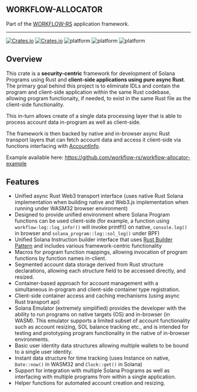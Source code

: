 ## WORKFLOW-ALLOCATOR

Part of the [WORKFLOW-RS](https://github.com/workflow-rs) application framework.

***

[![Crates.io](https://img.shields.io/crates/l/workflow-allocator.svg?maxAge=2592000)](https://crates.io/crates/workflow-allocator)
[![Crates.io](https://img.shields.io/crates/v/workflow-allocator.svg?maxAge=2592000)](https://crates.io/crates/workflow-allocator)
![platform](https://img.shields.io/badge/platform-Native-informational)
![platform](https://img.shields.io/badge/platform-Web%20%28wasm32%29-informational)
![platform](https://img.shields.io/badge/platform-BPF-informational)

## Overview

This crate is a **security-centric** framework for development of Solana Programs using Rust and **client-side applications using pure async Rust**. The primary goal behind this project is to eliminate IDLs and contain the program and client-side application within the same Rust codebase, allowing program functionaity, if needed, to exist in the same Rust file as the client-side functionality.

This in-turn allows create of a single data processing layer that is able to process account data in-program as well as client-side.

The framework is then backed by native and in-browser async Rust transport layers that can fetch account data and access it client-side via functions interfacing with [AccountInfo](https://docs.rs/solana-program/latest/solana_program/account_info/struct.AccountInfo.html).

Example available here: <https://github.com/workflow-rs/workflow-allocator-example>

## Features

* Unified async Rust Web3 transport interface (uses native Rust Solana implementation when building native and Web3.js implementation when running under WASM32 browser environment)
* Designed to provide unified environment where Solana Program functions can be used client-side (for example, a function using `workflow-log::log_info!()` will invoke printf!() on native, `console.log()` in browser and `solana_program::log::sol_log()` under BPF)
* Unified Solana Instruction builder interface that uses [Rust Builder Pattern](https://doc.rust-lang.org/1.0.0/style/ownership/builders.html) and includes various framework-centric functionality
* Macros for program function mappings, allowing invocation of program functions by function names in-client. 
* Segmented account data storage derived from Rust structure declarations, allowing each structure field to be accessed directly, and resized.
* Container-based approach for account management with a simultaneous in-program and client-side container type registration.
* Client-side container access and caching mechanisms (using async Rust transport api)
* Solana Emulator (extremely simplified) provides the developer with the ability to run programs on native targets (OS) and in-browser (in WASM). This emulator supports a limited subset of account functionality such as account resizing, SOL balance tracking etc., and is intended for testing and prototyping program functionality in the native of in-browser environments.
* Basic user identity data structures allowing multiple wallets to be bound to a single user identity.
* Instant data structure for time tracking (uses Instance on native, `Date::now()` in WASM32 and `Clock::get()` in Solana)
* Support for integration with multiple Solana Programs as well as interfacing with multiple programs from within a single application.
* Helper functions for automated account creation and resizing.

